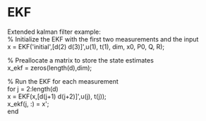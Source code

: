 # EKF
Extended kalman filter
example:  \
% Initialize the EKF with the first two measurements and the input \
x = EKF('initial',[d(2) d(3)]',u(1), t(1), dim, x0, P0, Q, R); 

% Preallocate a matrix to store the state estimates \
x_ekf = zeros(length(d),dim);

% Run the EKF for each measurement \
for j = 2:length(d) \
    x = EKF(x,[d(j+1) d(j+2)]',u(j), t(j)); \
    x_ekf(j, :) = x'; \
end
